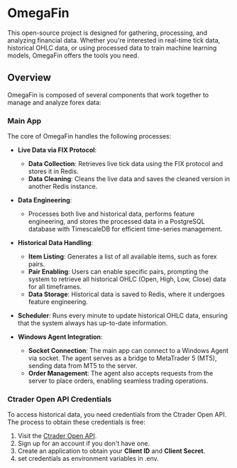 # OmegaFin

This open-source project is designed for gathering, processing, and analyzing financial data. Whether you're interested in real-time tick data, historical OHLC data, or using processed data to train machine learning models, OmegaFin offers the tools you need.

## Overview

OmegaFin is composed of several components that work together to manage and analyze forex data:

### Main App

The core of OmegaFin handles the following processes:

- **Live Data via FIX Protocol**:
  - **Data Collection**: Retrieves live tick data using the FIX protocol and stores it in Redis.
  - **Data Cleaning**: Cleans the live data and saves the cleaned version in another Redis instance.

- **Data Engineering**:
  - Processes both live and historical data, performs feature engineering, and stores the processed data in a PostgreSQL database with TimescaleDB for efficient time-series management.

- **Historical Data Handling**:
  - **Item Listing**: Generates a list of all available items, such as forex pairs.
  - **Pair Enabling**: Users can enable specific pairs, prompting the system to retrieve all historical OHLC (Open, High, Low, Close) data for all timeframes.
  - **Data Storage**: Historical data is saved to Redis, where it undergoes feature engineering.

- **Scheduler**: Runs every minute to update historical OHLC data, ensuring that the system always has up-to-date information.

- **Windows Agent Integration**:
  - **Socket Connection**: The main app can connect to a Windows Agent via socket. The agent serves as a bridge to MetaTrader 5 (MT5), sending data from MT5 to the server.
  - **Order Management**: The agent also accepts requests from the server to place orders, enabling seamless trading operations.
 
    
### Ctrader Open API Credentials

To access historical data, you need credentials from the Ctrader Open API. The process to obtain these credentials is free:

1. Visit the [Ctrader Open API](https://openapi.ctrader.com/).
2. Sign up for an account if you don't have one.
3. Create an application to obtain your **Client ID** and **Client Secret**.
4. set credentials as environment variables in .env.


